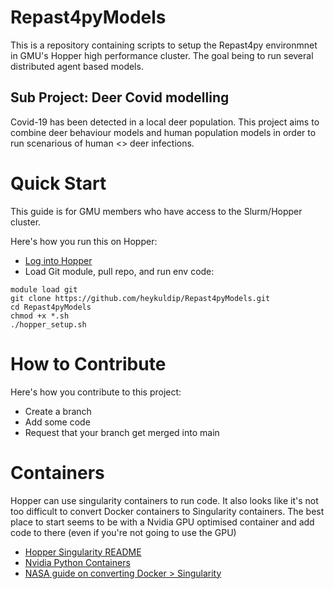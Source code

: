 # Repast4pyModels

This is a repository containing scripts to setup the Repast4py environmnet in GMU's Hopper high performance cluster. The goal being to run several distributed agent based models.

## Sub Project: Deer Covid modelling
Covid-19 has been detected in a local deer population. This project aims to combine deer behaviour models and human population models in order to run scenarious of human <> deer infections. 

# Quick Start
This guide is for GMU members who have access to the Slurm/Hopper cluster.

Here's how you run this on Hopper:
- [Log into Hopper](https://wiki.orc.gmu.edu/mkdocs/Logging_Into_Hopper/)
- Load Git module, pull repo, and run env code:
```
module load git
git clone https://github.com/heykuldip/Repast4pyModels.git
cd Repast4pyModels
chmod +x *.sh
./hopper_setup.sh
```

# How to Contribute
Here's how you contribute to this project:
 - Create a branch
 - Add some code
 - Request that your branch get merged into main

# Containers 
Hopper can use singularity containers to run code. It also looks like it's not too difficult to convert Docker containers to Singularity containers. The best place to start seems to be with a Nvidia GPU optimised container and add code to there (even if you're not going to use the GPU)

* [Hopper Singularity README](https://wiki.orc.gmu.edu/mkdocs/Containerized_jobs_on_Hopper/)
* [Nvidia Python Containers](https://catalog.ngc.nvidia.com/orgs/nvidia/teams/distroless/containers/python/tags)
* [NASA guide on converting Docker > Singularity](https://www.nas.nasa.gov/hecc/support/kb/converting-docker-images-to-singularity-for-use-on-pleiades_643.html)

